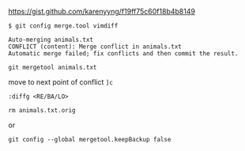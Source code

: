 https://gist.github.com/karenyyng/f19ff75c60f18b4b8149

```console
$ git config merge.tool vimdiff
```

```
Auto-merging animals.txt
CONFLICT (content): Merge conflict in animals.txt
Automatic merge failed; fix conflicts and then commit the result.
```


```
git mergetool animals.txt
```

move to next point of conflict `]c`


```
:diffg <RE/BA/LO>
```


```
rm animals.txt.orig
```

or

```
git config --global mergetool.keepBackup false
```
